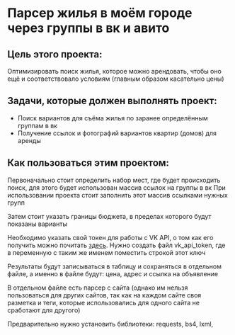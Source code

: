 # Парсер жилья в моём городе через группы в вк и авито

## Цель этого проекта:
Оптимизировать поиск жилья, которое можно арендовать, чтобы оно ещё и соответствовало условиям (главным образом касательно цены)

## Задачи, которые должен выполнять проект:
- Поиск вариантов для съёма жилья по заранее определённым группам в вк
- Получение ссылок и фотографий вариантов квартир (домов) для аренды

## Как пользоваться этим проектом:
Первоначально стоит определить набор мест, где будет происходить поиск,
для этого будет использован массив ссылок на группы в вк
При использовании проекта стоит заполнить этот массив ссылками нужных групп

Затем стоит указать границы бюджета, в пределах которого будут показаны варианты

Необходимо указать свой токен для работы с VK API,
о том как его получить можно почитать [здесь](https://dev.vk.com/ru/api/access-token/getting-started).
Нужно создать файл vk_api_token, где в переменную с таким же именем поместить строкой этот ключ

Результаты будут записываться в таблицу и сохраняться в отдельном файле,
а именно в файле будут: цена, адрес и ссылка на объявление

В отдельном файле есть парсер с сайта (однако им нельзя пользоваться для других сайтов, так как 
на каждом сайте своя разметка и теги, которые использовались для одного сайта не сработают для другого)

Предварительно нужно установить библиотеки: requests, bs4, lxml, 